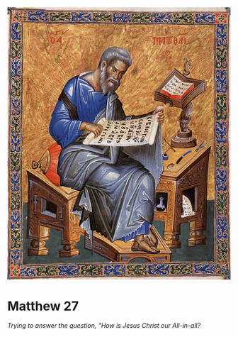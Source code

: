 <img class="intro-right" src="art-matthew.jpg">

# Matthew 27

*Trying to answer the question, "How is Jesus Christ our All-in-all?*
